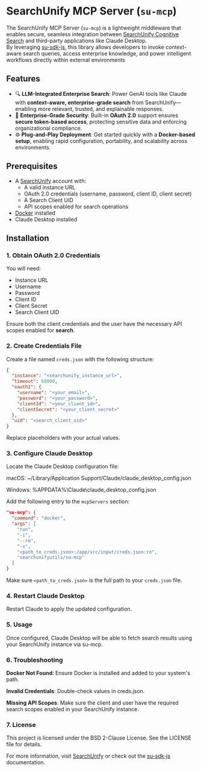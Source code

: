 # SearchUnify MCP Server (`su-mcp`)

The SearchUnify MCP Server (`su-mcp`) is a lightweight middleware that enables secure, seamless integration between [SearchUnify Cognitive Search](https://www.searchunify.com/) and third-party applications like Claude Desktop.  
By leveraging [su-sdk-js](https://www.npmjs.com/package/su-sdk), this library allows developers to invoke context-aware search queries, access enterprise knowledge, and power intelligent workflows directly within external environments

## Features

- 🔍 **LLM-Integrated Enterprise Search**: Power GenAI tools like Claude with **context-aware, enterprise-grade search** from SearchUnify—enabling more relevant, trusted, and explainable responses.
- 🔐 **Enterprise-Grade Security**: Built-in **OAuth 2.0** support ensures **secure token-based access**, protecting sensitive data and enforcing organizational compliance.
- ⚙️ **Plug-and-Play Deployment**: Get started quickly with a **Docker-based setup**, enabling rapid configuration, portability, and scalability across environments.

## Prerequisites

- A [SearchUnify](https://www.searchunify.com/) account with:
  - A valid instance URL
  - OAuth 2.0 credentials (username, password, client ID, client secret)
  - A Search Client UID
  - API scopes enabled for search operations
- [Docker](https://www.docker.com/) installed
- Claude Desktop installed

## Installation

### 1. Obtain OAuth 2.0 Credentials

You will need:

- Instance URL  
- Username  
- Password  
- Client ID  
- Client Secret  
- Search Client UID  

Ensure both the client credentials and the user have the necessary API scopes enabled for **search**.

### 2. Create Credentials File

Create a file named `creds.json` with the following structure:

```json
{
  "instance": "<searchunify_instance_url>",
  "timeout": 60000,
  "oauth2": {
    "username": "<your_email>",
    "password": "<your_password>",
    "clientId": "<your_client_id>",
    "clientSecret": "<your_client_secret>"
  },
  "uid": "<search_client_uid>"
}
```
Replace placeholders with your actual values.

 ### 3. Configure Claude Desktop

Locate the Claude Desktop configuration file:

macOS: ~/Library/Application Support/Claude/claude_desktop_config.json

Windows: %APPDATA%\Claude\claude_desktop_config.json

Add the following entry to the `mcpServers` section:

```json
"su-mcp": {
  "command": "docker",
  "args": [
    "run",
    "-i",
    "--rm",
    "-v",
    "<path_to_creds.json>:/app/src/input/creds.json:ro",
    "searchunifyutils/su-mcp"
  ]
}
```

Make sure `<path_to_creds.json>` is the full path to your `creds.json` file.

### 4. Restart Claude Desktop
Restart Claude to apply the updated configuration.

### 5. Usage
Once configured, Claude Desktop will be able to fetch search results using your SearchUnify instance via su-mcp.

### 6. Troubleshooting
**Docker Not Found**: Ensure Docker is installed and added to your system's path.

**Invalid Credentials**: Double-check values in creds.json.

**Missing API Scopes**: Make sure the client and user have the required search scopes enabled in your SearchUnify instance.

### 7. License
This project is licensed under the BSD 2-Clause License.
See the LICENSE file for details.

For more information, visit [SearchUnify](https://www.searchunify.com/) or check out the [su-sdk-js](https://www.npmjs.com/package/su-sdk) documentation.


